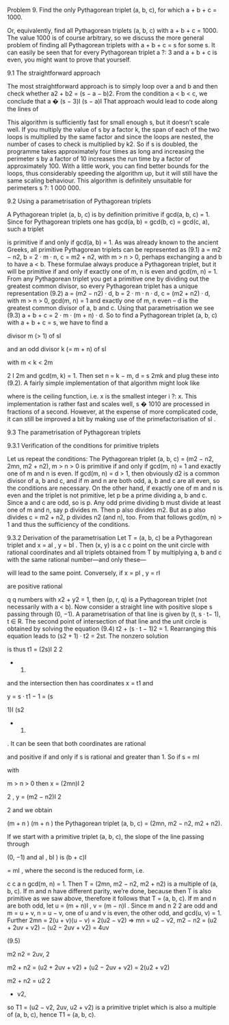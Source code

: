 
Problem 9. Find the only Pythagorean triplet
(a, b, c), for which a + b + c = 1000.

Or, equivalently, find all Pythagorean triplets (a, b, c)  with  a + b + c =  1000. The value 1000 is of course arbitrary, so we discuss the more general problem of finding all Pythagorean triplets with a + b + c = s for some   s.
It can easily be seen that for every Pythagorean triplet a ?: 3 and a + b + c is
even, you might want to prove that  yourself.

9.1	The  straightforward approach

The most straightforward approach is to simply loop over a and b and then check whether a2 + b2  = (s − a − b)2.  From the condition a < b < c, we conclude that
a � (s − 3)I	(s − a)I
That approach would lead to code along the lines of

This algorithm is sufficiently fast for small enough s, but it doesn’t scale well.  If you multiply the value of s by a factor k, the span of each of the two loops   is multiplied by the same factor and since the loops are nested, the number of cases to check is multiplied by k2. So if s is doubled, the programme takes approximately four times as long and increasing the perimeter s by a factor of 10 increases the run time by a factor of approximately  100.
With a little work, you can find better bounds for the loops, thus considerably speeding the algorithm up, but it will still have the same scaling behaviour.  This
algorithm is definitely unsuitable for perimeters s   ?: 1 000 000.

9.2	Using a parametrisation of Pythagorean triplets

A Pythagorean triplet (a, b, c) is by definition primitive if gcd(a, b, c) = 1. Since for Pythagorean triplets one has gcd(a, b) = gcd(b, c) = gcd(c, a), such a triplet

is primitive if and only if gcd(a, b) = 1. As was already known to the ancient Greeks, all primitive Pythagorean triplets can be represented  as
(9.1)	a = m2 − n2,   b = 2 · m · n,   c = m2 + n2,
with m > n > 0, perhaps exchanging a and b to have a < b. These formulae always produce a Pythagorean triplet, but it will be primitive if and only if exactly one of m, n is even and gcd(m, n) = 1.
From any Pythagorean triplet you get a primitive one by dividing out the greatest common divisor, so every Pythagorean triplet has a unique representation
(9.2)	a = (m2 − n2) · d,   b = 2 · m · n · d,   c = (m2 + n2) · d,
with m > n > 0, gcd(m, n) = 1 and exactly one of m, n even – d is the greatest common divisor of a, b and c.
Using that parametrisation we  see
(9.3)	a + b + c = 2 · m · (m + n) · d.
So to find a Pythagorean triplet (a, b, c) with a + b + c = s, we have to find a
 
divisor m (> 1) of sI
 
and an odd divisor k (= m + n) of sI
 
with m < k < 2m
 
2	I	2m
and gcd(m, k) = 1. Then set n = k − m, d = s 2mk and plug these into (9.2).
A fairly simple implementation of that algorithm might look like


where is the ceiling function, i.e. x is the smallest integer i ?: x. This implementation is rather fast and scales well, s � 1010 are processed in fractions of a second.  However, at the expense of more complicated code, it can still   be
improved a bit by making use of the primefactorisation of sI .

9.3	The parametrisation of Pythagorean triplets

9.3.1	Verification of the conditions for primitive triplets

Let us repeat the conditions:
The Pythagorean triplet (a, b, c) = (m2 − n2, 2mn, m2 + n2), m > n > 0 is primitive if and only if gcd(m, n) = 1 and exactly one of m and n is even.
If gcd(m, n) = d > 1, then obviously d2  is a common divisor of a, b and c, and   if
m and n are both odd, a, b and c are all even, so the conditions are necessary.
On the other hand, if exactly one of m and n is even and the triplet is  not primitive, let p be a prime dividing a, b and c.  Since a and c are odd, so is p.    Any odd prime dividing b must divide at least one of m and n, say p divides m. Then p also divides m2. But as p also divides c = m2 + n2, p divides n2 (and n), too.  From  that follows gcd(m, n) > 1 and thus the sufficiency of the    conditions.

9.3.2	Derivation of the parametrisation
Let T  = (a, b, c) be a Pythagorean triplet and x = aI , y = bI .  Then (x, y) is a
c	c
point on the unit circle with rational coordinates and all triplets obtained from
T   by  multiplying  a,  b  and  c  with  the  same  rational  number—and  only  these—
 
will lead to the same point.  Conversely, if x = pI , y = rI
 
are positive rational
 
q	q
numbers with x2 + y2 = 1, then (p, r, q) is a Pythagorean triplet (not necessarily
with a < b). Now consider a straight line with positive slope s passing through (0, −1). A parametrisation of that line is given by (t, s · t− 1), t ∈ R. The second point of intersection of that line and the unit circle is obtained by solving the equation
(9.4)	t2 + (s · t − 1)2 = 1.
Rearranging  this  equation  leads  to  (s2  + 1) · t2   =  2st.   The  nonzero solution
 
is  thus  t1  =  (2s)I  2
2
 
+ 1)
 
and the intersection then has coordinates x = t1     and
 
y = s · t1 − 1 = (s
 
1)I
(s2
 
+ 1)
 
.  It can be seen that both coordinates are rational
 
and positive if and only if s is rational and greater than 1.  So if s = mI
 
with
 
m > n > 0 then x = (2mn)I	2
 
2  ,  y = (m2 − n2)I	2
 
2   and we  obtain
 
(m  + n )	(m  + n )
the Pythagorean triplet (a, b, c) = (2mn, m2 − n2, m2 + n2).
 


If we start with a primitive triplet (a, b, c), the slope of the line passing through
 
(0, −1) and  aI , bI ) is (b + c)I
 
= mI , where the second is the reduced form, i.e.
 
c	c	a	n
gcd(m, n) = 1.  Then T = (2mn, m2 − n2, m2 + n2) is a multiple of (a, b, c).
If m and n have  different parity,  we’re done, because then T  is also primitive as  we saw above, therefore it follows that T =  (a, b, c).
If m and n are both odd, let u = (m + n)I , v = (m − n)I .  Since m and   n
2	2
are odd and m = u + v, n = u − v, one of u and v is even, the other odd, and
gcd(u, v) = 1. Further
2mn = 2(u + v)(u − v) = 2(u2 − v2)
⇒ mn = u2 − v2,
m2 − n2 = (u2 + 2uv + v2) − (u2 − 2uv + v2) = 4uv
 
(9.5)
 
m2	n2
= 2uv,
2
 
m2 + n2 = (u2 + 2uv + v2) + (u2 − 2uv + v2) = 2(u2 + v2)
 
m2 + n2
= u2
2
 
+ v2,
 
so T1  = (u2 − v2, 2uv, u2 + v2) is a primitive triplet which is also a multiple of   (a, b, c), hence T1 = (a, b, c).
